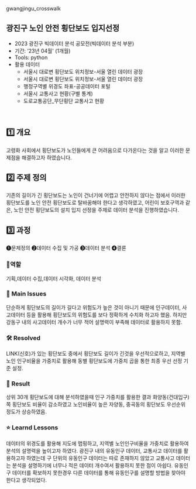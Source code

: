 gwangjingu_crosswalk

## 광진구 노인 안전 횡단보도 입지선정
- 2023 광진구 빅데이터 분석 공모전(빅데이터 분석 부분)
- 기간: ‘23년 04월' (1개월)
- Tools: python
- 활용 데이터
  - 서울시 대로변 횡단보도 위치정보-서울 열린 데이터 광장
  - 서울시 대로변 횡단보도 위치정보-서울 열린 데이터 광장
  - 행정구역별 위경도 좌표-공공데이터 포털
  - 서울시 교통사고 현황(구별 통계)
  - 도로교통공단_무단횡단 교통사고 현황
<br>


## 1️⃣ 개요
  고령화 사회에서 횡단보도가 노인들에게 큰 어려움으로 다가온다는 것을 알고 이러한 문제점을 해결하고자 하였습니다.
<br>

## 2️⃣ 주제 정의
기존의 길이가 긴 횡단보도는 노인이 건너기에 어렵고 안전하지 않다는 점에서 이러한 횡단보도를 노인 안전 횡단보도로 탈바꿈해야 한다고 생각하였고,
어린이 보호구역과 같은, 노인 안전 횡단보도의 설치 입지 선정을 주제로 데이터 분석을 진행하였습니다.
<br>

## 3️⃣ 과정 

❶문제정의 ❷데이터 수집 및 가공 ❸데이터 분석 ❹결론


### 👤역할
기획,데이터 수집,데이터 시각화, 데이터 분석
<br>

### 🧐 Main Issues
단순하게 횡단보도의 길이가 길다고 위험도가 높은 것이 아니기 때문에 인구데이터, 사고데이터 등을 활용해 횡단보도의 위험도를 보다 정확하게 수치화 하고자 했음.
하지만 강동구 내의 사고데이터 개수가 너무 적어 설명력이 부족해 데이터로 활용하지 못함.

### 🛠️ Resolved
LINK(신호)가 있는 횡단보도 중에서 횡단보도 길이가 긴것을 우선적으로하고, 지역별 노인 인구비율을 가중치로 활용해 동별 횡단보도에 가중치 곱을 통한 
최종 우선 선정 기준 설정.
<br>

### 🎯 Result
상위 30개 횡단보도에 대해 분석하였을때 인구 가중치를 활용한 결과 화양동(건대입구) 쪽 횡단보도 비율이 감소하였고 
노인비율이 높은 자양동, 중곡동의 횡단보도 우선순위 정도가 상승하였음.


### ⭐ Learnd Lessons
데이터의 위경도를 활용해 지도에 맵핑하고, 지역별 노인인구비율을 가중치로 활용하여 분석의 설명력을 높이고자 하였다.
광진구 내의 유동인구 데이터, 교통사고 데이터를 활용하고자 하였는데 구 단위의 유동인구 데이터는 따로 존재하지 않았고
교통사고 데이터는 분석을 설명하기에 너무나 적은 데이터 개수여서 활용하지 못한 점이 아쉽다.
유동인구 데이터를 확보하지 못한경우 다른 데이터를 통해 유동인구를 설명할 방법을 찾아야 한다고 생각되었다. 

